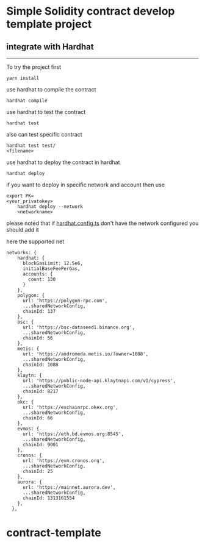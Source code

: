 # Simple Solidity contract develop template project

## integrate with Hardhat

---
To try the project first

````
yarn install
````

use hardhat to compile the contract

```
hardhat compile
```

use hardhat to test the contract

```angular2html
hardhat test
```

also can test specific contract

```angular2html
hardhat test test/
<filename>
```

use hardhat to deploy the contract in hardhat

```angular2html
hardhat deploy
```

if you want to deploy in specific network and account then use

```angular2html
export PK=
<your_privatekey>
    hardhat deploy --network
    <networkname>
```

please noted that if [hardhat.config.ts](hardhat.config.ts) don't have the network configured you should add it

here the supported net

```
networks: {
    hardhat: {
      blockGasLimit: 12.5e6,
      initialBaseFeePerGas,
      accounts: {
        count: 130
      }
    },
    polygon: {
      url: 'https://polygon-rpc.com',
      ...sharedNetworkConfig,
      chainId: 137
    },
    bsc: {
      url: 'https://bsc-dataseed1.binance.org',
      ...sharedNetworkConfig,
      chainId: 56
    },
    metis: {
      url: 'https://andromeda.metis.io/?owner=1088',
      ...sharedNetworkConfig,
      chainId: 1088
    },
    klaytn: {
      url: 'https://public-node-api.klaytnapi.com/v1/cypress',
      ...sharedNetworkConfig,
      chainId: 8217
    },
    okc: {
      url: 'https://exchainrpc.okex.org',
      ...sharedNetworkConfig,
      chainId: 66
    },
    evmos: {
      url: 'https://eth.bd.evmos.org:8545',
      ...sharedNetworkConfig,
      chainId: 9001
    },
    cronos: {
      url: 'https://evm.cronos.org',
      ...sharedNetworkConfig,
      chainId: 25
    },
    aurora: {
      url: 'https://mainnet.aurora.dev',
      ...sharedNetworkConfig,
      chainId: 1313161554
    },
  },
```

# contract-template
